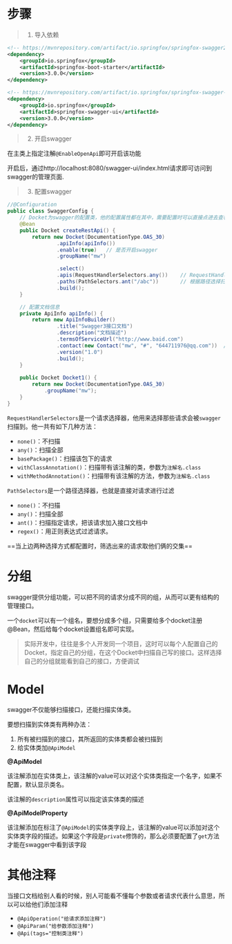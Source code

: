 # 步骤

> 1. 导入依赖

```xml
<!-- https://mvnrepository.com/artifact/io.springfox/springfox-swagger2 -->
<dependency>
    <groupId>io.springfox</groupId>
    <artifactId>springfox-boot-starter</artifactId>
    <version>3.0.0</version>
</dependency>

<!-- https://mvnrepository.com/artifact/io.springfox/springfox-swagger-ui -->
<dependency>
    <groupId>io.springfox</groupId>
    <artifactId>springfox-swagger-ui</artifactId>
    <version>3.0.0</version>
</dependency>
```

> 2. 开启swagger

在主类上指定注解`@EnableOpenApi`即可开启该功能

开启后，通过http://localhost:8080/swagger-ui/index.html请求即可访问到swagger的管理页面.

> 3. 配置swagger

```java
//@Configuration
public class SwaggerConfig {
    // Docket为swagger的配置类，他的配置属性都在其中，需要配置时可以直接点进去查看所有可选项
    @Bean
    public Docket createRestApi() {
        return new Docket(DocumentationType.OAS_30)
                .apiInfo(apiInfo())
            	.enable(true)	// 是否开启swagger
                .groupName("mw")

                .select()
                .apis(RequestHandlerSelectors.any())    // RequestHandlerSelectors是请求选择器，选择要被swagger扫描的接口
                .paths(PathSelectors.ant("/abc"))       // 根据路径选择扫描的请求,指定要加入api文档的请求
                .build();
    }

    // 配置文档信息
    private ApiInfo apiInfo() {
        return new ApiInfoBuilder()
                .title("Swagger3接口文档")
                .description("文档描述")
                .termsOfServiceUrl("http://www.baid.com")
                .contact(new Contact("mw", "#", "644711976@qq.com"))  //作者信息
                .version("1.0")
                .build();
    }
    
    public Docket Docket1() {
        return new Docket(DocumentationType.OAS_30)
            .groupName("mw");
    }
}
```

`RequestHandlerSelectors`是一个请求选择器，他用来选择那些请求会被`swagger`扫描到。他一共有如下几种方法：

- `none()`：不扫描
- `any()`：扫描全部
- `basePackage()`：扫描该包下的请求
- `withClassAnnotation()`：扫描带有该注解的类，参数为`注解名.class`
- `withMethodAnnotation()`：扫描带有该注解的方法，参数为`注解名.class`

`PathSelectors`是一个路径选择器，也就是直接对请求进行过滤

- `none()`：不扫描
- `any()`：扫描全部
- `ant()`：扫描指定请求，把该请求加入接口文档中
- `regex()`：用正则表达式过滤请求。

==当上边两种选择方式都配置时，筛选出来的请求取他们俩的交集==

# 分组

swagger提供分组功能，可以把不同的请求分成不同的组，从而可以更有结构的管理接口。

一个`docket`可以有一个组名，要想分成多个组，只需要给多个docket注册@Bean，然后给每个docket设置组名即可实现。

> 实际开发中，往往是多个人开发同一个项目，这时可以每个人配置自己的Docket，指定自己的分组，在这个Docket中扫描自己写的接口。这样选择自己的分组就能看到自己的接口，方便调试

# Model

swagger不仅能够扫描接口，还能扫描实体类。

要想扫描到实体类有两种办法：

1. 所有被扫描到的接口，其所返回的实体类都会被扫描到
2. 给实体类加`@ApiModel`

**@ApiModel**

该注解添加在实体类上，该注解的value可以对这个实体类指定一个名字，如果不配置，默认显示类名。

该注解的`description`属性可以指定该实体类的描述

**@ApiModelProperty**

该注解添加在标注了`@ApiModel`的实体类字段上，该注解的value可以添加对这个实体类字段的描述。如果这个字段是`private`修饰的，那么必须要配置了`get`方法才能在swagger中看到该字段

# 其他注释

当接口文档给别人看的时候，别人可能看不懂每个参数或者请求代表什么意思，所以可以给他们添加注释

- `@ApiOperation("给请求添加注释")`
- `@ApiParam("给参数添加注释")`
- `@Api(tags="控制类注释")`





















